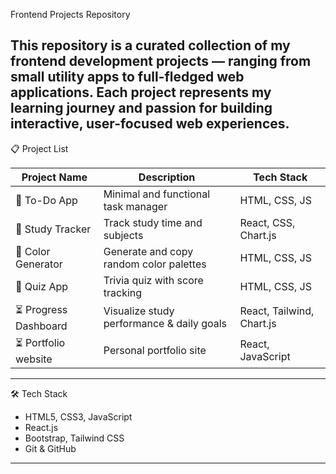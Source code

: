 Frontend Projects Repository

This repository is a curated collection of my frontend development projects  — ranging from small utility apps to full-fledged web applications. Each project represents my learning journey and passion for building interactive, user-focused web experiences.
---

📋 Project List

| Project Name             | Description                                      | Tech Stack                  |
|--------------------------|--------------------------------------------------|-----------------------------|
| 🧩 To-Do App             | Minimal and functional task manager              | HTML, CSS, JS               |
| 🚧 Study Tracker         | Track study time and subjects                    | React, CSS, Chart.js        |
| 🧩 Color Generator       | Generate and copy random color palettes          | HTML, CSS, JS               |
| 🧩 Quiz App              | Trivia quiz with score tracking                  | HTML, CSS, JS               |
| ⏳ Progress Dashboard    | Visualize study performance & daily goals        | React, Tailwind, Chart.js   |
| ⏳ Portfolio website     | Personal portfolio site                          | React, JavaScript           |
---

🛠️ Tech Stack

- HTML5, CSS3, JavaScript
- React.js  
- Bootstrap, Tailwind CSS  
- Git & GitHub  

---
